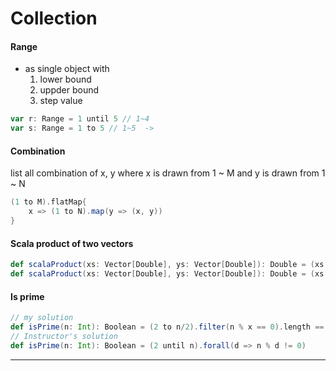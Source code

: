 # Collection

#### Range

- as single object with 
    1. lower bound
    2. uppder bound
    3. step value

```scala
var r: Range = 1 until 5 // 1~4
var s: Range = 1 to 5 // 1~5  ->
```

#### Combination

list all combination of x, y where x is drawn from 1 ~ M and y is drawn from 1 ~ N

```scala
(1 to M).flatMap{
    x => (1 to N).map(y => (x, y))
}
```

#### Scala product of two vectors

```scala
def scalaProduct(xs: Vector[Double], ys: Vector[Double]): Double = (xs zip ys).map(xy => xy._1 * xy._2).sum
def scalaProduct(xs: Vector[Double], ys: Vector[Double]): Double = (xs zip ys).map{case (x, y) => x * y}.sum
```

#### Is prime

```scala
// my solution
def isPrime(n: Int): Boolean = (2 to n/2).filter(n % x == 0).length == 0
// Instructor's solution
def isPrime(n: Int): Boolean = (2 until n).forall(d => n % d != 0)
```

---

